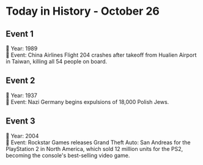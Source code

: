 # Today in History - October 26

## Event 1
📅 Year: 1989  
📝 Event: China Airlines Flight 204 crashes after takeoff from Hualien Airport in Taiwan, killing all 54 people on board.

## Event 2
📅 Year: 1937  
📝 Event: Nazi Germany begins expulsions of 18,000 Polish Jews.

## Event 3
📅 Year: 2004  
📝 Event: Rockstar Games releases Grand Theft Auto: San Andreas for the PlayStation 2 in North America, which sold 12 million units for the PS2, becoming the console's best-selling video game.

